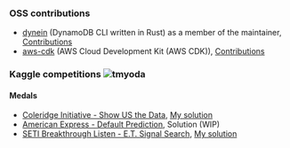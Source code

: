 ### OSS contributions

- [dynein](https://github.com/awslabs/dynein) (DynamoDB CLI written in Rust) as a member of the maintainer, [Contributions](https://github.com/pulls?q=involves%3Atmyoda+org%3Aawslabs+repo%3Adynein)
- [aws-cdk](https://github.com/aws/aws-cdk) (AWS Cloud Development Kit (AWS CDK)), [Contributions](https://github.com/pulls?q=involves%3Atmyoda+org%3Aawslabs+repo%3Adynein](https://github.com/pulls?q=involves%3Atmyoda+repo%3Aaws%2Faws-cdk))


### Kaggle competitions ![tmyoda](https://road-to-kaggle-grandmaster.vercel.app/api/simple/tmyoda)

#### Medals
-  [Coleridge Initiative - Show US the Data](https://www.kaggle.com/competitions/coleridgeinitiative-show-us-the-data),  [My solution](https://dev.to/tmyoda/kaggle-coleridge-52nd-solution-572h)
- [American Express - Default Prediction](https://www.kaggle.com/competitions/amex-default-prediction),  Solution (WIP)
- [SETI Breakthrough Listen - E.T. Signal Search](https://www.kaggle.com/competitions/seti-breakthrough-listen), [My solution](https://dev.to/tmyoda/kaggle-seti-59th-solution-1c92)


<!--
**tmyoda/tmyoda** is a ✨ _special_ ✨ repository because its `README.md` (this file) appears on your GitHub profile.

Here are some ideas to get you started:

- 🔭 I’m currently working on ...
- 🌱 I’m currently learning ...
- 👯 I’m looking to collaborate on ...
- 🤔 I’m looking for help with ...
- 💬 Ask me about ...
- 📫 How to reach me: ...
- 😄 Pronouns: ...
- ⚡ Fun fact: ...
-->

